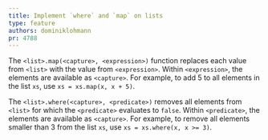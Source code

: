 ```yaml
---
title: Implement `where` and `map` on lists
type: feature
authors: dominiklohmann
pr: 4788
---
```


The `<list>.map(<capture>, <expression>)` function replaces each value from
`<list>` with the value from `<expression>`. Within `<expression>`, the elements
are available as `<capture>`. For example, to add 5 to all elements in the list
`xs`, use `xs = xs.map(x, x + 5)`.

The `<list>.where(<capture>, <predicate>)` removes all elements from `<list>`
for which the `<predicate>` evaluates to `false`. Within `<predicate>`, the
elements are available as `<capture>`. For example, to remove all elements
smaller than 3 from the list `xs`, use `xs = xs.where(x, x >= 3)`.
